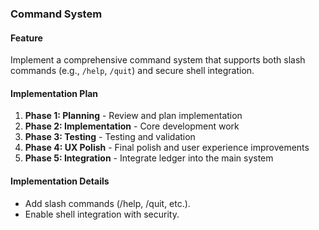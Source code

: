 ### Command System

#### Feature

Implement a comprehensive command system that supports both slash commands (e.g., `/help`, `/quit`) and secure shell integration.

#### Implementation Plan
1. **Phase 1: Planning** - Review and plan implementation
2. **Phase 2: Implementation** - Core development work
3. **Phase 3: Testing** - Testing and validation
4. **Phase 4: UX Polish** - Final polish and user experience improvements
5. **Phase 5: Integration** - Integrate ledger into the main system

#### Implementation Details
*   Add slash commands (/help, /quit, etc.).
*   Enable shell integration with security.
